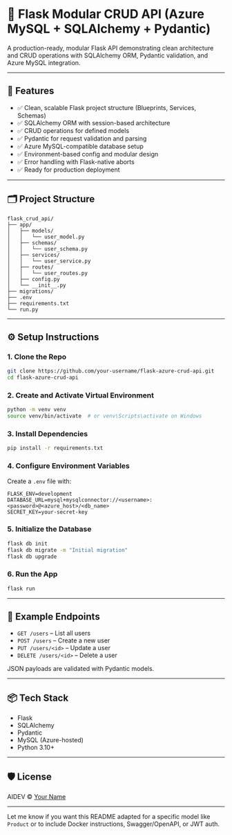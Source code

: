 # 🔧 Flask Modular CRUD API (Azure MySQL + SQLAlchemy + Pydantic)

A production-ready, modular Flask API demonstrating clean architecture and CRUD operations with SQLAlchemy ORM, Pydantic validation, and Azure MySQL integration.

---

## 🚀 Features

* ✅ Clean, scalable Flask project structure (Blueprints, Services, Schemas)
* ✅ SQLAlchemy ORM with session-based architecture
* ✅ CRUD operations for defined models
* ✅ Pydantic for request validation and parsing
* ✅ Azure MySQL-compatible database setup
* ✅ Environment-based config and modular design
* ✅ Error handling with Flask-native aborts
* ✅ Ready for production deployment

---

## 🗂️ Project Structure

```
flask_crud_api/
├── app/
│   ├── models/
│   │   └── user_model.py
│   ├── schemas/
│   │   └── user_schema.py
│   ├── services/
│   │   └── user_service.py
│   ├── routes/
│   │   └── user_routes.py
│   ├── config.py
│   └── __init__.py
├── migrations/
├── .env
├── requirements.txt
└── run.py
```

---

## ⚙️ Setup Instructions

### 1. Clone the Repo

```bash
git clone https://github.com/your-username/flask-azure-crud-api.git
cd flask-azure-crud-api
```

### 2. Create and Activate Virtual Environment

```bash
python -m venv venv
source venv/bin/activate  # or venv\Scripts\activate on Windows
```

### 3. Install Dependencies

```bash
pip install -r requirements.txt
```

### 4. Configure Environment Variables

Create a `.env` file with:

```
FLASK_ENV=development
DATABASE_URL=mysql+mysqlconnector://<username>:<password>@<azure_host>/<db_name>
SECRET_KEY=your-secret-key
```

### 5. Initialize the Database

```bash
flask db init
flask db migrate -m "Initial migration"
flask db upgrade
```

### 6. Run the App

```bash
flask run
```

---

## 🧪 Example Endpoints

* `GET /users` – List all users
* `POST /users` – Create a new user
* `PUT /users/<id>` – Update a user
* `DELETE /users/<id>` – Delete a user

JSON payloads are validated with Pydantic models.

---

## 📦 Tech Stack

* Flask
* SQLAlchemy
* Pydantic
* MySQL (Azure-hosted)
* Python 3.10+

---

## 🛡️ License

AIDEV © [Your Name](https://github.com/sikandaraidev)

---

Let me know if you want this README adapted for a specific model like `Product` or to include Docker instructions, Swagger/OpenAPI, or JWT auth.
